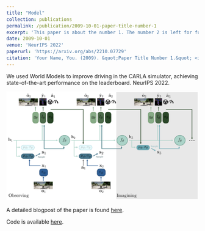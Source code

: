 ```yaml
---
title: "Model"
collection: publications
permalink: /publication/2009-10-01-paper-title-number-1
excerpt: 'This paper is about the number 1. The number 2 is left for future work.'
date: 2009-10-01
venue: 'NeurIPS 2022'
paperurl: 'https://arxiv.org/abs/2210.07729'
citation: 'Your Name, You. (2009). &quot;Paper Title Number 1.&quot; <i>Journal 1</i>. 1(1).'
---
```

We used World Models to improve driving in the CARLA simulator, achieving state-of-the-art performance on the leaderboard. NeurIPS 2022.

![MILE diagram](images/mile.png)

A detailed blogpost of the paper is found [here](https://wayve.ai/thinking/learning-a-world-model-and-a-driving-policy/).

Code is available [here](https://github.com/wayveai/mile).

[//]: # ([Download paper here]&#40;http://academicpages.github.io/files/paper1.pdf&#41;)

[//]: # (Recommended citation: Your Name, You. &#40;2009&#41;. "Paper Title Number 1." <i>Journal 1</i>. 1&#40;1&#41;.)